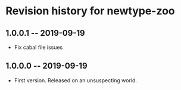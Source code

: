 # Revision history for newtype-zoo

## 1.0.0.1 -- 2019-09-19

* Fix cabal file issues

## 1.0.0.0 -- 2019-09-19

* First version. Released on an unsuspecting world.

